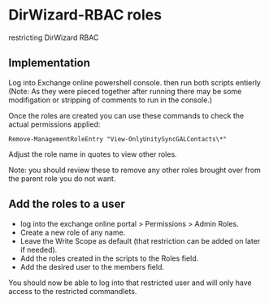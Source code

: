 # DirWizard-RBAC roles
 restricting DirWizard RBAC

## Implementation

Log into Exchange online powershell console. then run both scripts entierly (Note: As they were pieced together after running there may be some modifigation or stripping of comments to run in the console.)

Once the roles are created you can use these commands to check the actual permissions applied:

```Remove-ManagementRoleEntry "View-OnlyUnitySyncGALContacts\*"```

Adjust the role name in quotes to view other roles.

Note: you should review these to remove any other roles brought over from the parent role you do not want.

## Add the roles to a user
* log into the exchange online portal > Permissions > Admin Roles.
* Create a new role of any name.
* Leave the Write Scope as default (that restriction can be added on later if needed).
* Add the roles created in the scripts to the Roles field.
* Add the desired user to the members field.

You should now be able to log into that restricted user and will only have access to the restricted commandlets.